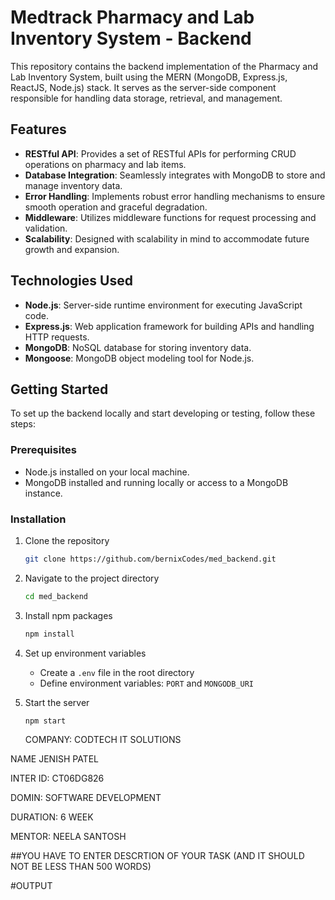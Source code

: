 
# Medtrack Pharmacy and Lab Inventory System - Backend

This repository contains the backend implementation of the Pharmacy and Lab Inventory System, built using the MERN (MongoDB, Express.js, ReactJS, Node.js) stack. It serves as the server-side component responsible for handling data storage, retrieval, and management.

## Features

- **RESTful API**: Provides a set of RESTful APIs for performing CRUD operations on pharmacy and lab items.
- **Database Integration**: Seamlessly integrates with MongoDB to store and manage inventory data.
- **Error Handling**: Implements robust error handling mechanisms to ensure smooth operation and graceful degradation.
- **Middleware**: Utilizes middleware functions for request processing and validation.
- **Scalability**: Designed with scalability in mind to accommodate future growth and expansion.

## Technologies Used

- **Node.js**: Server-side runtime environment for executing JavaScript code.
- **Express.js**: Web application framework for building APIs and handling HTTP requests.
- **MongoDB**: NoSQL database for storing inventory data.
- **Mongoose**: MongoDB object modeling tool for Node.js.


## Getting Started

To set up the backend locally and start developing or testing, follow these steps:

### Prerequisites

- Node.js installed on your local machine.
- MongoDB installed and running locally or access to a MongoDB instance.

### Installation

1. Clone the repository
   ```sh
   git clone https://github.com/bernixCodes/med_backend.git
   ```
2. Navigate to the project directory
   ```sh
   cd med_backend
   ```
3. Install npm packages
   ```sh
   npm install
   ```
4. Set up environment variables
   - Create a `.env` file in the root directory
   - Define environment variables: `PORT` and  `MONGODB_URI`

5. Start the server
   ```sh
   npm start
   ```
   COMPANY: CODTECH IT SOLUTIONS

NAME JENISH PATEL

INTER ID: CT06DG826

DOMIN: SOFTWARE DEVELOPMENT

DURATION: 6 WEEK

MENTOR: NEELA SANTOSH

##YOU HAVE TO ENTER DESCRTION OF YOUR TASK (AND IT SHOULD NOT BE LESS THAN 500 WORDS)

#OUTPUT


